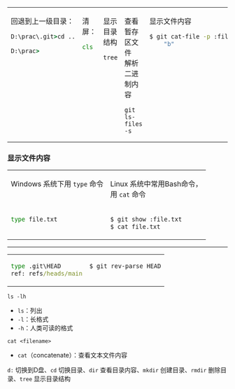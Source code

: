 <table>
<tr>
<td style="vertical-align: top;">

回退到上一级目录：

```cmd
D:\prac\.git>cd ..

D:\prac>
```

</td>
<td style="vertical-align: top;">

清屏：

```cmd
cls
```
</td>
<td style="vertical-align: top;">

显示目录结构
```
tree
```

</td>
<td style="vertical-align: top;">

查看暂存区文件<br>
解析二进制内容
```
git ls-files -s
```

</td>

<td style="vertical-align: top;">

显示文件内容

```bash
$ git cat-file -p :file.txt
    "b"
```
</td> </tr> </table>

### 显示文件内容
<table>
<tr>
<td style="vertical-align: top">

Windows 系统下用 `type` 命令

</td>
<td style="vertical-align: top">

Linux 系统中常用Bash命令，<br>用 `cat` 命令

</td>
</tr>
<td style="vertical-align: top;">

```cmd
type file.txt
```

</td>
<td style="vertical-align: top;">

```bash
$ git show :file.txt
$ cat file.txt
```
</td>
</tr>
</table>

---

<table><tr><td style="vertical-align: top;">

```cmd
type .git\HEAD
ref: refs/heads/main
```

</td><td style="vertical-align: top;">

```bash
$ git rev-parse HEAD
```

</td></tr></table>

`ls -lh` 
- `ls`：列出
- `-l`：长格式
- `-h`：人类可读的格式

`cat <filename>`
- `cat`（concatenate）：查看文本文件内容


`d:` 切换到D盘、`cd` 切换目录、`dir` 查看目录内容、`mkdir` 创建目录、`rmdir` 删除目录、`tree` 显示目录结构